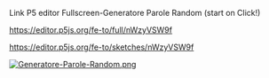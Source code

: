 Link P5 editor Fullscreen-Generatore Parole Random (start on Click!)

https://editor.p5js.org/fe-to/full/nWzyVSW9f

https://editor.p5js.org/fe-to/sketches/nWzyVSW9f

[![Generatore-Parole-Random.png](https://i.postimg.cc/tCZ2k1Bc/Generatore-Parole-Random.png)](https://postimg.cc/D8hryzkQ)

